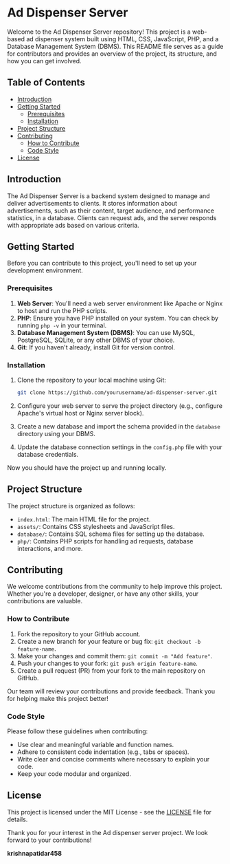 # Ad Dispenser Server

Welcome to the Ad Dispenser Server repository! This project is a web-based ad dispenser system built using HTML, CSS, JavaScript, PHP, and a Database Management System (DBMS). This README file serves as a guide for contributors and provides an overview of the project, its structure, and how you can get involved.

## Table of Contents
- [Introduction](#introduction)
- [Getting Started](#getting-started)
  - [Prerequisites](#prerequisites)
  - [Installation](#installation)
- [Project Structure](#project-structure)
- [Contributing](#contributing)
  - [How to Contribute](#how-to-contribute)
  - [Code Style](#code-style)
- [License](#license)

## Introduction

The Ad Dispenser Server is a backend system designed to manage and deliver advertisements to clients. It stores information about advertisements, such as their content, target audience, and performance statistics, in a database. Clients can request ads, and the server responds with appropriate ads based on various criteria.

## Getting Started

Before you can contribute to this project, you'll need to set up your development environment.

### Prerequisites

1. **Web Server**: You'll need a web server environment like Apache or Nginx to host and run the PHP scripts.
2. **PHP**: Ensure you have PHP installed on your system. You can check by running `php -v` in your terminal.
3. **Database Management System (DBMS)**: You can use MySQL, PostgreSQL, SQLite, or any other DBMS of your choice.
4. **Git**: If you haven't already, install Git for version control.

### Installation

1. Clone the repository to your local machine using Git:

   ```bash
   git clone https://github.com/yourusername/ad-dispenser-server.git
   ```

2. Configure your web server to serve the project directory (e.g., configure Apache's virtual host or Nginx server block).
3. Create a new database and import the schema provided in the `database` directory using your DBMS.
4. Update the database connection settings in the `config.php` file with your database credentials.

Now you should have the project up and running locally.

## Project Structure

The project structure is organized as follows:

- `index.html`: The main HTML file for the project.
- `assets/`: Contains CSS stylesheets and JavaScript files.
- `database/`: Contains SQL schema files for setting up the database.
- `php/`: Contains PHP scripts for handling ad requests, database interactions, and more.

## Contributing

We welcome contributions from the community to help improve this project. Whether you're a developer, designer, or have any other skills, your contributions are valuable.

### How to Contribute

1. Fork the repository to your GitHub account.
2. Create a new branch for your feature or bug fix: `git checkout -b feature-name`.
3. Make your changes and commit them: `git commit -m "Add feature"`.
4. Push your changes to your fork: `git push origin feature-name`.
5. Create a pull request (PR) from your fork to the main repository on GitHub.

Our team will review your contributions and provide feedback. Thank you for helping make this project better!

### Code Style

Please follow these guidelines when contributing:

- Use clear and meaningful variable and function names.
- Adhere to consistent code indentation (e.g., tabs or spaces).
- Write clear and concise comments where necessary to explain your code.
- Keep your code modular and organized.

## License

This project is licensed under the MIT License - see the [LICENSE](LICENSE) file for details.

Thank you for your interest in the Ad dispenser server project. We look forward to your contributions!


**krishnapatidar458**
